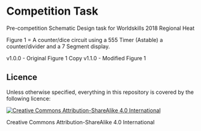 # Competition Task
Pre-competition Schematic Design task for Worldskills 2018 Regional Heat

Figure 1 = A counter/dice circuit using a 555 Timer (Astable) a counter/divider and a 7 Segment display. 

v1.0.0 - Original Figure 1 Copy
v1.1.0 - Modified Figure 1

## Licence

Unless otherwise specified, everything in this repository is covered by the following licence:

[![Creative Commons Attribution-ShareAlike 4.0 International](https://licensebuttons.net/l/by-nc-sa/4.0/88x31.png)](http://creativecommons.org/licenses/by-nc-sa/4.0/)

Creative Commons Attribution-ShareAlike 4.0 International
